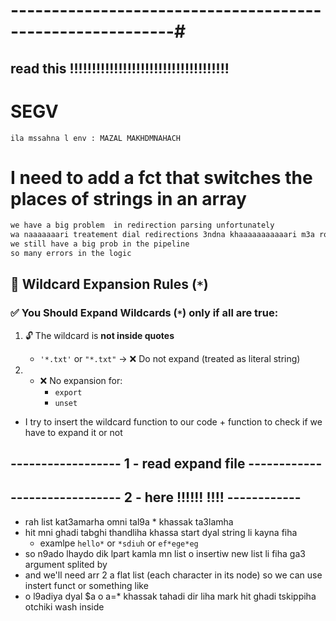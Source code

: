 # ----------------------------------------------------------#


## read this !!!!!!!!!!!!!!!!!!!!!!!!!!!!!!!!!!!!

# SEGV
    ila mssahna l env : MAZAL MAKHDMNAHACH

# I need to add a fct that switches the places of strings in an array

```bash
we have a big problem  in redirection parsing unfortunately 
wa naaaaaaari treatement dial redirections 3ndna khaaaaaaaaaaari m3a ro7o waaaaaaaaa3 
we still have a big prob in the pipeline 
so many errors in the logic
```


## 📌 Wildcard Expansion Rules (`*`)

### ✅ You Should Expand Wildcards (`*`) **only if all are true**:

1. 🔓 The wildcard is **not inside quotes**  
   - `'*.txt'` or `"*.txt"` → ❌ Do not expand (treated as literal string)

2. - ❌ No expansion for:  
     - `export`
     - `unset`

- I try to insert the wildcard function to our code + function to check if we have to expand it or not

## ------------------ 1 - read expand file ------------

## ------------------ 2 - here !!!!!! !!!! ------------

   - rah list kat3amarha omni tal9a * khassak ta3lamha
   - hit mni ghadi tabghi thandliha khassa start dyal string li kayna fiha 
      - examlpe `hello*` or `*sdiuh` or `ef*ege*eg`
   - so n9ado lhaydo dik lpart kamla mn list o insertiw new list li fiha ga3 argument splited by ` `
   - and we'll need arr 2 a flat list (each character in its node) so we can use instert funct or something like
   - o l9adiya dyal $a o a=* khassak tahadi dir liha mark hit ghadi tskippiha otchiki wash inside